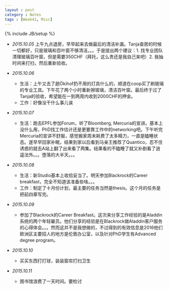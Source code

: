 ```yaml
---
layout : post
category : Notes
tags : [Week41, Misc]
---
```


{% include JB/setup %}

- *2015.10.05*
    上午九点退房，早早起来去做最后的清洁补漏。Tanja查房的时候一切都好，只是玻璃和百叶窗不够清洁。。。于是提出两个建议：1. 找专业团队清理玻璃百叶窗，但是需要350CHF（拜托，这么贵还是我自己来吧）2. 我抽时间来打扫，然后重新验收。
- *2015.10.06*
    + 生活：上午又去了趟Ökihof扔不用的灯具什么的，顺道在coop买了刷玻璃的专业工具。下午花了两个小时重新擦玻璃，清洁百叶窗。最后终于过了Tanja的验收，希望能在一到两周内收到2000CHF的押金。
    + 工作：好像没干什么事儿诶

- *2015.10.07*
    + 生活：跑去EPFL参加Forum，听了Bloomberg, Mercuria的宣讲。基本上没什么用，PhD找工作估计还是更要靠工作中的networking吧。下午听完Mercuria的宣讲不舒服，感觉搬家周末耗费了太多精力，一直是瞌睡状态。遂早早回家补眠，结果到家以后看到马亲王推荐了Quantico，忍不住诱惑的就去A站上翻了出来看了两集。结果看的不瞌睡了就又补剧看了逍遥法外。。。堕落的大半天。。。
- *2015.10.08*
    + 生活：新Studio基本上收拾妥当了。明天参加Blackrock的Career breakfast，完全不知道该准备些啥。。。
    + 工作：制定了十月份计划，最主要的任务当然是thesis。这个月的任务是把前四章写完。
- *2015.10.09*
    + 参加了Blackrock的Career Breakfast。这次来分享工作经验的是Aladdin系统的两个年轻雇员。他们分享的经验是在Blackrock做Aladdin客户服务的心得体会。。。然而这并不是我想做的，不过得到的有效信息是2016他们欧洲区主要招人的地方是伦敦办公室，以及针对PhD学生有Advanced degree program。
- *2015.10.10*
    + 买买东西打打球，装装窗帘打扫卫生
- *2015.10.11*
    + 图书馆浪费了一天时间。要检讨